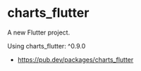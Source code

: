 # charts_flutter

A new Flutter project.

Using charts_flutter: ^0.9.0
- https://pub.dev/packages/charts_flutter